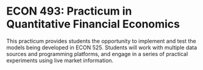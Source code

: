 # ECON 493: Practicum in Quantitative Financial Economics

This practicum provides students the opportunity to implement and test the models being developed in ECON 525. Students will work with multiple data sources and programming platforms, and engage in a series of practical experiments using live market information.